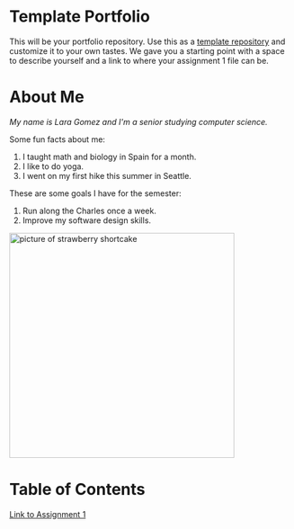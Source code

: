 # Template Portfolio
This will be your portfolio repository. Use this as a [template repository](https://docs.github.com/en/repositories/creating-and-managing-repositories/creating-a-template-repository) and customize it to your own tastes. We gave you a starting point with a space to describe yourself and a link to where your assignment 1 file can be.

# About Me
*My name is Lara Gomez and I'm a senior studying computer science.*

Some fun facts about me:
1. I taught math and biology in Spain for a month.
2. I like to do yoga.
3. I went on my first hike this summer in Seattle.

These are some goals I have for the semester:
1. Run along the Charles once a week.
2. Improve my software design skills.

<img src="https://media-cldnry.s-nbcnews.com/image/upload/newscms/2023_19/1993690/strawberry-shortcake-mc-1x1-230511.jpg" alt="picture of strawberry shortcake" width="400"/>


# Table of Contents
[Link to Assignment 1](assignments/assignment1.md)
